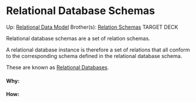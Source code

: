 # Relational Database Schemas

Up: [Relational Data Model](relational_data_model)
Brother(s): [Relation Schemas](relation_schemas)
TARGET DECK

Relational database schemas are a set of relation schemas.

A relational database instance is therefore a set of relations that all conform to the corresponding schema defined in the relational database schema.

These are known as [Relational Databases](relational_databases).

































#### Why:
#### How:









